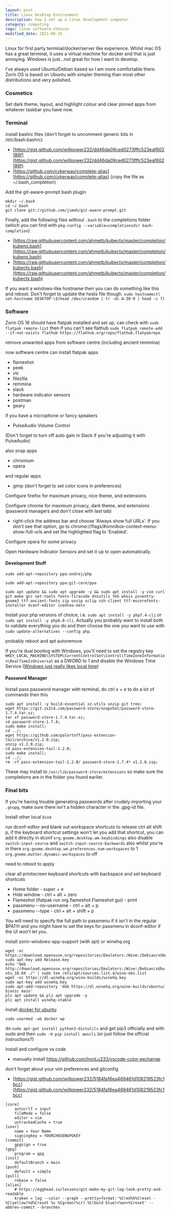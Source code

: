 ```yaml
---
layout: post
title: Linux Desktop Environment
description: how I set up a linux development computer
category: computing
tags: linux software-choices
modified_date: 2021-08-25
---
```


Linux for first party terminal/docker/server like experience. Whilst mac OS has a great terminal, it uses a virtual machine for docker and that is just annoying. Windows is just...not great for how I want to develop.

I've always used Ubuntu/Debian based so I am more comfortable there. Zorin OS is based on Ubuntu with simpler theming than most other distributions and very polished.

### Cosmetics

Set dark theme, layout, and highlight colour and clear pinned apps from whatever taskbar you have now.

### Terminal

install bashrc files (don't forget to uncomment generic bits in /etc/bash.bashrc)
- [https://gist.github.com/willpower232/dd46da09ced0273fffc523eaf602186f](https://gist.github.com/willpower232/dd46da09ced0273fffc523eaf602186f)
- [https://github.com/cykerway/complete-alias](https://github.com/cykerway/complete-alias)
(copy the file as ~/.bash_completion)

Add the git-aware-prompt bash plugin

```
mkdir ~/.bash
cd ~/.bash
git clone git://github.com/jimeh/git-aware-prompt.git
```

Finally, add the following files without `.bash` to the completions folder
(which you can find with `pkg-config --variable=completionsdir bash-completion`)

- [https://raw.githubusercontent.com/ahmetb/kubectx/master/completion/kubens.bash](https://raw.githubusercontent.com/ahmetb/kubectx/master/completion/kubens.bash)
- [https://raw.githubusercontent.com/ahmetb/kubectx/master/completion/kubectx.bash](https://raw.githubusercontent.com/ahmetb/kubectx/master/completion/kubectx.bash)

If you want a windows-like hostname then you can do something like this and reboot. Don't forget to update the hosts file though.
`sudo hostnamectl set-hostname DESKTOP-\$(head /dev/urandom | tr -dc A-Z0-9 | head -c 7)`

### Software

Zorin OS 16 should have flatpak installed and set up, can check with `sudo flatpak remote-list` then if you can't see flathub `sudo flatpak remote-add --if-not-exists flathub https://flathub.org/repo/flathub.flatpakrepo`

remove unwanted apps from software centre (including ancient remmina)

now software centre can install flatpak apps
- flameshot
- peek
- vlc
- filezilla
- remmina
- slack
- hardware indicator sensors
- postman
- geary

if you have a microphone or fancy speakers
- PulseAudio Volume Control

(Don't forget to turn off auto gain in Slack if you're adjusting it with PulseAudio)

also snap apps
- chromium
- opera

and regular apps
- gimp (don't forget to set color icons in preferences)

Configure firefox for maximum privacy, nice theme, and extensions

Configure chrome for maximum privacy, dark theme, and extensions (password managers and don't close with last tab)
- right-click the address bar and choose 'Always show full URLs'. If you don't see that option, go to chrome://flags/#omnibox-context-menu-show-full-urls and set the highlighted flag to 'Enabled'.

Configure opera for some privacy

Open Hardware Indicator Sensors and set it up to open automatically.

#### Development Stuff

`sudo add-apt-repository ppa:ondrej/php`

`sudo add-apt-repository ppa:git-core/ppa`

`sudo apt update && sudo apt upgrade -y && sudo apt install -y vim curl git make gcc net-tools fonts-firacode dnsutils feh whois pinentry-gnome3 ttf-ancient-fonts zip unzip xclip ssh-client ttf-mscorefonts-installer dconf-editor icedtea-netx`

Install your php versions of choice, i.e. `sudo apt install -y php7.4-cli` or `sudo apt install -y php8.0-cli`. Actually you probably want to install both to validate everything you do and then choose the one you want to use with `sudo update-alternatives --config php`.

probably reboot and apt autoremove

If you're dual booting with Windows, you'll need to set the registry key `HKEY_LOCAL_MACHINE\SYSTEM\CurrentControlSet\Control\TimeZoneInformation\RealTimeIsUniversal` as a DWORD to 1 and disable the Windows Time Service ([Windows just really likes local time](https://help.ubuntu.com/community/UbuntuTime#Make_Windows_use_UTC))

#### Password Manager

Install pass password manager with terminal, do ctrl x + e to do a lot of commands then this

```
sudo apt install -y build-essential xz-utils unzip git tree;
wget https://git.zx2c4.com/password-store/snapshot/password-store-1.7.4.tar.xz;
tar xf password-store-1.7.4.tar.xz;
cd password-store-1.7.4;
sudo make install;
cd ../;
wget https://github.com/palortoff/pass-extension-tail/archive/v1.2.0.zip;
unzip v1.2.0.zip;
cd pass-extension-tail-1.2.0;
sudo make install;
cd ../;
rm -rf pass-extension-tail-1.2.0/ password-store-1.7.4* v1.2.0.zip;
```

These may install to `/usr/lib/password-store/extensions` so make sure the completions are in the folder you found earlier.

### Final bits

If you're having trouble generating passwords after crudely importing your `.gnupg`, make sure there isn't a hidden character in the .gpg-id file.

Install other local `bin`s

run dconf-editor and blank out workspace shortcuts to release ctrl alt shift p, if the keyboard shortcut settings won't let you add that shortcut, you can add it directly in dconf
`org.gnome.desktop.wm.keybindings`
also disable `switch-input-source` and `switch-input-source-backwards`
also whilst you're in there
`org.gnome.desktop.wm.preferences.num-workspaces` to 1
`org.gnome.mutter.dynamic-workspaces` to off

need to reboot to apply

clear all printscreen keyboard shortcuts with backspace and set keyboard shortcuts
- Home folder - super + e
- Hide window - ctrl + alt + zero
- Flameshot (flatpak run org.flameshot.Flameshot gui) - print
- passmenu --no-username - ctrl + alt + p
- passmenu --type - ctrl + alt + shift + p

You will need to specify the full path to passmenu if it isn't in the regular $PATH and you might have to set the keys for passmenu in dconf-editor if the UI won't let you.

install zorin-windows-app-support (with apt) or winehq.org
```
wget -nc https://download.opensuse.org/repositories/Emulators:/Wine:/Debian/xUbuntu_18.04/Release.key
sudo apt-key add Release.key
echo "deb http://download.opensuse.org/repositories/Emulators:/Wine:/Debian/xUbu
ntu_18.04 ./" | sudo tee /etc/apt/sources.list.d/wine-obs.list
wget -nc https://dl.winehq.org/wine-builds/winehq.key
sudo apt-key add winehq.key
sudo apt-add-repository 'deb https://dl.winehq.org/wine-builds/ubuntu/ bionic main'
plz apt update && plz apt upgrade -y
plz apt install winehq-stable
```

install [docker for ubuntu](https://docs.docker.com/engine/install/ubuntu/#install-using-the-repository)

`sudo usermod -aG docker wp`

do `sudo apt-get install python3-distutils` and get pip3 officially and with sudo and then `sudo -H pip install awscli` (or just follow the official instructions?)

install and configure vs code
- manually install https://github.com/IronLu233/vscode-color-exchange

don't forget about your vim preferences and gitconfig
- [https://gist.github.com/willpower232/5184fa16ea469461d108219523fc1bcc](https://gist.github.com/willpower232/5184fa16ea469461d108219523fc1bcc)

```
[core]
	autocrlf = input
	fileMode = false
	editor = vim
	untrackedCache = true
[user]
	name = Your Name
	signingkey = YOURCHOSENGPGKEY
[commit]
	gpgsign = true
[gpg]
	program = gpg
[init]
	defaultBranch = main
[push]
	default = simple
[pull]
	rebase = false
[alias]
	# https://egghead.io/lessons/git-make-my-git-log-look-pretty-and-readable
	kraken = log --color --graph --pretty=format:'%Cred%h%Creset -%C(yellow)%d%Creset %s %Cgreen(%cr) %C(bold blue)<%an>%Creset' --abbrev-commit --branches
```
